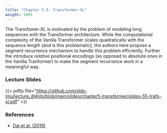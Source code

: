 ```yaml
---
title: "Chapter 5.5: Transformer-XL"
weight: 5005
---
```

The Transfomer-XL is motivated by the problem of modeling long sequences with the Transformer architecture. While the computational complexity of the Vanilla Transformer
scales quadratically with the sequence length (and is this problematic), the authors here propose a segment recurrence mechanism to handle this problem efficiently.
Further the introduce _relative_ positional encodings (as opposed to absolute ones in the Vanilla Tranformer) to make the segment recurrence work in a meaningful way.

<!--more-->

<!--
### Lecture video
{{< video id="TfrSKiOecWI" >}}
-->

### Lecture Slides
{{< pdfjs file="https://github.com/slds-lmu/lecture_dl4nlp/blob/main/slides/chapter5-transformer/slides-55-trafo-xl.pdf" >}}

### References 

- [Dai et al. (2019)](https://aclanthology.org/P19-1285.pdf)

